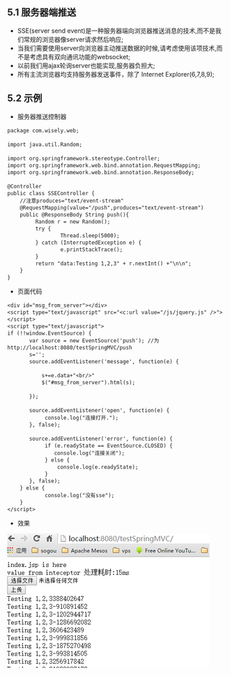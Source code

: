 ## 5.1 服务器端推送
- SSE(server send event)是一种服务器端向浏览器推送消息的技术,而不是我们常规的浏览器像server请求然后响应;
- 当我们需要使用server向浏览器主动推送数据的时候,请考虑使用该项技术,而不是考虑具有双向通讯功能的websocket;
- 以前我们用ajax轮询server也能实现,服务器负担大;
- 所有主流浏览器均支持服务器发送事件，除了 Internet Explorer(6,7,8,9);

## 5.2 示例

- 服务器推送控制器

```
package com.wisely.web;

import java.util.Random;

import org.springframework.stereotype.Controller;
import org.springframework.web.bind.annotation.RequestMapping;
import org.springframework.web.bind.annotation.ResponseBody;

@Controller
public class SSEController {
    //注意produces="text/event-stream"
	@RequestMapping(value="/push",produces="text/event-stream")
	public @ResponseBody String push(){
		 Random r = new Random();
         try {
                 Thread.sleep(5000);
         } catch (InterruptedException e) {
                 e.printStackTrace();
         }
         return "data:Testing 1,2,3" + r.nextInt() +"\n\n";
	}
}

```

- 页面代码

```
<div id="msg_from_server"></div>
<script type="text/javascript" src="<c:url value="/js/jquery.js" />"></script>
<script type="text/javascript">
if (!!window.EventSource) {
	   var source = new EventSource('push'); //为http://localhost:8080/testSpringMVC/push
	   s='';
	   source.addEventListener('message', function(e) {

		   s+=e.data+"<br/>"
		   $("#msg_from_server").html(s);

	   });

	   source.addEventListener('open', function(e) {
	        console.log("连接打开.");
	   }, false);

	   source.addEventListener('error', function(e) {
	        if (e.readyState == EventSource.CLOSED) {
	           console.log("连接关闭");
	        } else {
	            console.log(e.readyState);    
	        }
	   }, false);
	} else {
	        console.log("没有sse");
	}
</script>
```

- 效果

![](resources/5-1.jpg)